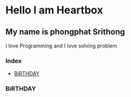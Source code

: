 # Hello I am Heartbox
## My name is phongphat Srithong

I love Programming and I love solving problem
### Index
- [BiRTHDAY](###BiRTHDAY)
### BiRTHDAY
